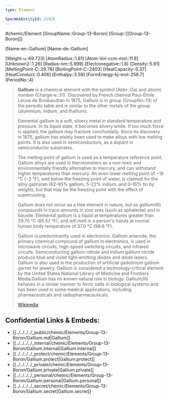 ```yaml
---
type: Element

SpocWebEntityId: 21929
---
```

#chemic/Element 
[GroupName::Group-13-Boron]
[Group::[[Group-13-Boron]]]


[Name-en::Gallium]
[Name-de::Gallium]

[Weight-u::69.723]
[AtomRadius::1.81]
[Atom-Vol-ccm-mol::11.8]
[Unknown2::1.26]
[Radius-nm::5.999]
[Electronegative::1.8]
[Density::5.91]
[MeltingPoint-C::29.78]
[BoilingPoint-C::2403]
[HeatCapacity::0.37]
[HeatConduct::0.406]
[Enthalpy::5.59]
[FormEnergy-kj-mol::258.7]
(PeriodNo::4)


> **Gallium** is a chemical element with the symbol (Abbr::Ga) and atomic number (Charge-e::31). Discovered by French chemist Paul-Émile Lecoq de Boisbaudran in 1875, Gallium is in group (GroupNo::13) of the periodic table and is similar to the other metals of the group (aluminium, indium, and thallium).
>
> Elemental gallium is a soft, silvery metal in standard temperature and pressure. In its liquid state, it becomes silvery white. If too much force is applied, the gallium may fracture conchoidally. Since its discovery in 1875, gallium has widely been used to make alloys with low melting points. It is also used in semiconductors, as a dopant in semiconductor substrates.
>
> The melting point of gallium is used as a temperature reference point. Gallium alloys are used in thermometers as a non-toxic and environmentally friendly alternative to mercury, and can withstand higher temperatures than mercury. An even lower melting point of −19 °C (−2 °F), well below the freezing point of water, is claimed for the alloy galinstan (62–⁠95% gallium, 5–⁠22% indium, and 0–⁠16% tin by weight), but that may be the freezing point with the effect of supercooling.
>
> Gallium does not occur as a free element in nature, but as gallium(III) compounds in trace amounts in zinc ores (such as sphalerite) and in bauxite. Elemental gallium is a liquid at temperatures greater than 29.76 °C (85.57 °F), and will melt in a person's hands at normal human body temperature of 37.0 °C (98.6 °F).
>
> Gallium is predominantly used in electronics. Gallium arsenide, the primary chemical compound of gallium in electronics, is used in microwave circuits, high-speed switching circuits, and infrared circuits. Semiconducting gallium nitride and indium gallium nitride produce blue and violet light-emitting diodes and diode lasers. Gallium is also used in the production of artificial gadolinium gallium garnet for jewelry. Gallium is considered a technology-critical element by the United States National Library of Medicine and Frontiers Media.Gallium has no known natural role in biology. Gallium(III) behaves in a similar manner to ferric salts in biological systems and has been used in some medical applications, including pharmaceuticals and radiopharmaceuticals.
>
> [Wikipedia](https://en.wikipedia.org/wiki/Gallium)

## Confidential Links & Embeds: 
- [[../../../../_public/chemic/Elements/Group-13-Boron/Gallium.md|Gallium]] 
- [[../../../../_internal/chemic/Elements/Group-13-Boron/Gallium.internal|Gallium.internal]] 
- [[../../../../_protect/chemic/Elements/Group-13-Boron/Gallium.protect|Gallium.protect]] 
- [[../../../../_private/chemic/Elements/Group-13-Boron/Gallium.private|Gallium.private]] 
- [[../../../../_personal/chemic/Elements/Group-13-Boron/Gallium.personal|Gallium.personal]] 
- [[../../../../_secret/chemic/Elements/Group-13-Boron/Gallium.secret|Gallium.secret]] 
